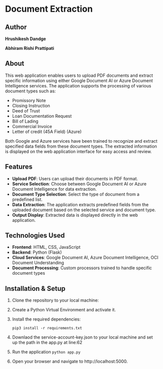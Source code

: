 # Document Extraction 

## Author
**Hrushikesh Dandge**

**Abhiram Rishi Prattipati**

## About

This web application enables users to upload PDF documents and extract specific information using either Google Document AI or Azure Document Intelligence services. The application supports the processing of various document types such as:

- Promissory Note
- Closing Instruction
- Deed of Trust
- Loan Documentation Request
- Bill of Lading
- Commercial Invoice
- Letter of credit (45A Field) (Azure)

Both Google and Azure services have been trained to recognize and extract specified data fields from these document types. The extracted information is displayed on the web application interface for easy access and review.

## Features

- **Upload PDF**: Users can upload their documents in PDF format.
- **Service Selection**: Choose between Google Document AI or Azure Document Intelligence for data extraction.
- **Document Type Selection**: Select the type of document from a predefined list.
- **Data Extraction**: The application extracts predefined fields from the uploaded document based on the selected service and document type.
- **Output Display**: Extracted data is displayed directly in the web application.

## Technologies Used

- **Frontend**: HTML, CSS, JavaScript
- **Backend**: Python (Flask)
- **Cloud Services**: Google Document AI, Azure Document Intelligence, OCI Document Understanding
- **Document Processing**: Custom processors trained to handle specific document types

## Installation & Setup

1. Clone the repository to your local machine:
2. Create a Python Virtual Environment and activate it. 
3. Install the required dependencies:
   
   `pip3 install -r requirements.txt`
4. Downlaod the service-account-key.json to your local machine and set up the path in the app.py at line:62
5. Run the application
   `python app.py`
6. Open your browser and navigate to http://localhost:5000.

   

